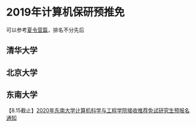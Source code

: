 # 2019年计算机保研预推免
可以参考[夏令营篇](https://github.com/Smlight/CSXiaLingYing2019)，排名不分先后

## 清华大学

## 北京大学

## 东南大学
【8.15截止】[2020年东南大学计算机科学与工程学院接收推荐免试研究生预报名通知](https://cse.seu.edu.cn/2019/0621/c22536a279056/page.htm)
